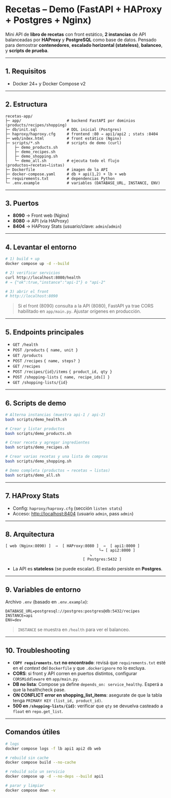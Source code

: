 # Recetas – Demo (FastAPI + HAProxy + Postgres + Nginx)

Mini API de **libro de recetas** con front estático, **2 instancias** de API balanceadas por **HAProxy** y **PostgreSQL** como base de datos. Pensado para demostrar **contenedores**, **escalado horizontal (stateless)**, **balanceo**, y **scripts de prueba**.

---

## 1. Requisitos

* Docker 24+ y Docker Compose v2

---

## 2. Estructura

```
recetas-app/
├─ app/                    # backend FastAPI por dominios (products/recipes/shopping)
├─ db/init.sql             # DDL inicial (Postgres)
├─ haproxy/haproxy.cfg     # frontend :80 → api1/api2 ; stats :8404
├─ web/index.html          # front estático (Nginx)
├─ scripts/*.sh            # scripts de demo (curl)
│   ├─ demo_products.sh
│   ├─ demo_recipes.sh
│   ├─ demo_shopping.sh
│   └─ demo_all.sh         # ejecuta todo el flujo (productos→recetas→listas)
├─ Dockerfile              # imagen de la API
├─ docker-compose.yaml     # db + api(1,2) + lb + web
├─ requirements.txt        # dependencias Python
└─ .env.example            # variables (DATABASE_URL, INSTANCE, ENV)
```

---

## 3. Puertos

* **8090** → Front web (Nginx)
* **8080** → API (vía HAProxy)
* **8404** → HAProxy Stats (usuario/clave: `admin`/`admin`)

---

## 4. Levantar el entorno

```bash
# 1) build + up
docker compose up -d --build

# 2) verificar servicios
curl http://localhost:8080/health
# → {"ok":true,"instance":"api-1"} o "api-2"

# 3) abrir el front
# http://localhost:8090
```

> Si el front (8090) consulta a la API (8080), FastAPI ya trae CORS habilitado en `app/main.py`. Ajustar orígenes en producción.

---

## 5. Endpoints principales

* `GET /health`
* `POST /products` `{ name, unit }`
* `GET /products`
* `POST /recipes` `{ name, steps? }`
* `GET /recipes`
* `POST /recipes/{id}/items` `{ product_id, qty }`
* `POST /shopping-lists` `{ name, recipe_ids[] }`
* `GET /shopping-lists/{id}`

---

## 6. Scripts de demo

```bash
# Alterna instancias (muestra api-1 / api-2)
bash scripts/demo_health.sh

# Crear y listar productos
bash scripts/demo_products.sh

# Crear receta y agregar ingredientes
bash scripts/demo_recipes.sh

# Crear varias recetas y una lista de compras
bash scripts/demo_shopping.sh

# Demo completa (productos → recetas → listas)
bash scripts/demo_all.sh
```

---

## 7. HAProxy Stats

* Config: `haproxy/haproxy.cfg` (sección `listen stats`)
* Acceso: [http://localhost:8404](http://localhost:8404) (usuario `admin`, pass `admin`)

---

## 8. Arquitectura

```
[ web (Nginx:8090) ]  →  [ HAProxy:8080 ]  →  [ api1:8000 ]
                                         └→ [ api2:8000 ]
                                     ↘
                                  [ Postgres:5432 ]
```

* La API es **stateless** (se puede escalar). El estado persiste en **Postgres**.

---

## 9. Variables de entorno

Archivo `.env` (basado en `.env.example`):

```
DATABASE_URL=postgresql://postgres:postgres@db:5432/recipes
INSTANCE=api
ENV=dev
```

> `INSTANCE` se muestra en `/health` para ver el balanceo.

---

## 10. Troubleshooting

* **`COPY requirements.txt` no encontrado**: revisá que `requirements.txt` esté en el *context* del `Dockerfile` y que `.dockerignore` no lo excluya.
* **CORS**: si front y API corren en puertos distintos, configurar `CORSMiddleware` en `app/main.py`.
* **DB no lista**: Compose ya define `depends_on: service_healthy`. Esperá a que la healthcheck pase.
* **ON CONFLICT error en shopping_list_items**: asegurate de que la tabla tenga `PRIMARY KEY (list_id, product_id)`.
* **500 en `/shopping-lists/{id}`**: verificar que `qty` se devuelva casteado a `float` en `repo.get_list`.

---

## Comandos útiles

```bash
# logs
docker compose logs -f lb api1 api2 db web

# rebuild sin cache
docker compose build --no-cache

# rebuild solo un servicio
docker compose up -d --no-deps --build api1

# parar y limpiar
docker compose down -v
```